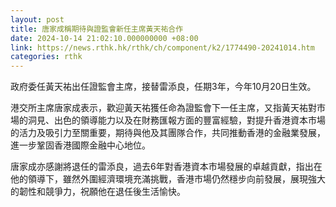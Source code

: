 ```yaml
---
layout: post
title: 唐家成稱期待與證監會新任主席黃天祐合作
date: 2024-10-14 21:02:10.000000000 +08:00
link: https://news.rthk.hk/rthk/ch/component/k2/1774490-20241014.htm
categories: rthk
---
```


政府委任黃天祐出任證監會主席，接替雷添良，任期3年，今年10月20日生效。

港交所主席唐家成表示，歡迎黃天祐獲任命為證監會下一任主席，又指黃天祐對市場的洞見、出色的領導能力以及在財務匯報方面的豐富經驗，對提升香港資本市場的活力及吸引力至關重要，期待與他及其團隊合作，共同推動香港的金融業發展，進一步鞏固香港國際金融中心地位。

唐家成亦感謝將退任的雷添良，過去6年對香港資本市場發展的卓越貢獻，指出在他的領導下，雖然外圍經濟環境充滿挑戰，香港市場仍然穩步向前發展，展現強大的韌性和競爭力，祝願他在退任後生活愉快。
